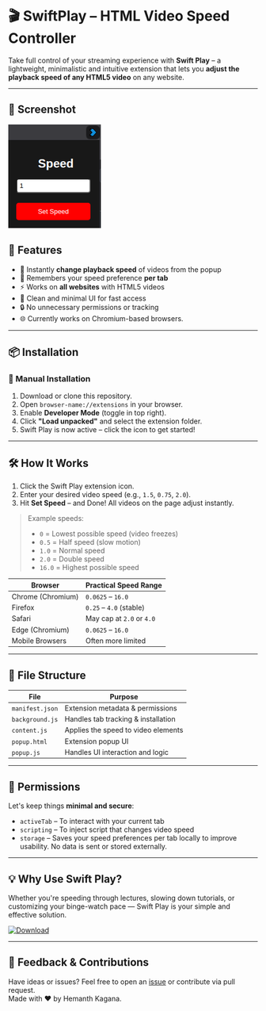 # 🎬 SwiftPlay – HTML Video Speed Controller

Take full control of your streaming experience with **Swift Play** – a lightweight, minimalistic and intuitive extension that lets you **adjust the playback speed of any HTML5 video** on any website.

---

## 📸 Screenshot

![SwiftPlay Screenshot](https://github.com/hemanthkagana/SwiftPlay/blob/main/assets/image1.png)

## 🚀 Features

- 🎥 Instantly **change playback speed** of videos from the popup
- 💾 Remembers your speed preference **per tab**
- ⚡ Works on **all websites** with HTML5 videos
- 🧠 Clean and minimal UI for fast access
- 🔒 No unnecessary permissions or tracking
- 🌐 Currently works on Chromium-based browsers.

---

## 📦 Installation

### 🔧 Manual Installation

1. Download or clone this repository.
2. Open `browser-name://extensions` in your browser.
3. Enable **Developer Mode** (toggle in top right).
4. Click **"Load unpacked"** and select the extension folder.
5. Swift Play is now active – click the icon to get started!

---

## 🛠️ How It Works

1. Click the Swift Play extension icon.
2. Enter your desired video speed (e.g., `1.5`, `0.75`, `2.0`).
3. Hit **Set Speed** – and Done! All videos on the page adjust instantly.

> Example speeds:
> - `0` = Lowest possible speed (video freezes)
> - `0.5`   = Half speed (slow motion)
> - `1.0`   = Normal speed
> - `2.0`   = Double speed
> - `16.0`  = Highest possible speed


| Browser           | Practical Speed Range     |
| ---------------   | ------------------------- |
| Chrome (Chromium) | `0.0625` – `16.0`         |
| Firefox           | `0.25` – `4.0` (stable)   |
| Safari            | May cap at `2.0` or `4.0` |
| Edge (Chromium)   | `0.0625` – `16.0`         |
| Mobile Browsers   | Often more limited        |

---

## 📁 File Structure

| File            | Purpose                              |
|-----------------|--------------------------------------|
| `manifest.json` | Extension metadata & permissions     |
| `background.js` | Handles tab tracking & installation  |
| `content.js`    | Applies the speed to video elements  |
| `popup.html`    | Extension popup UI                   |
| `popup.js`      | Handles UI interaction and logic     |

---

## 🔐 Permissions

Let's keep things **minimal and secure**:
- `activeTab` – To interact with your current tab
- `scripting` – To inject script that changes video speed
- `storage` – Saves your speed preferences per tab locally to improve usability. No data is sent or stored externally.
---

## 💡 Why Use Swift Play?

Whether you're speeding through lectures, slowing down tutorials, or customizing your binge-watch pace — Swift Play is your simple and effective solution.  

[![Download](https://img.shields.io/badge/Download-Latest-blue.svg)](https://github.com/hemanthkagana/SwiftPlay/releases/latest)


---

## 🙌 Feedback & Contributions

Have ideas or issues? Feel free to open an [issue](https://github.com/hemanthkagana/SwiftPlay/issues) or contribute via pull request.  
Made with ❤️ by Hemanth Kagana.

